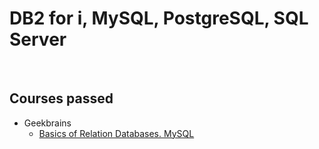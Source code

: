 # DB2 for i, MySQL, PostgreSQL, SQL Server
<br />

## Courses passed

* Geekbrains
    * [Basics of Relation Databases. MySQL](https://gb.ru/lessons/216512)